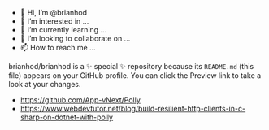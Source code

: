 - 👋 Hi, I’m @brianhod
- 👀 I’m interested in ...
- 🌱 I’m currently learning ...
- 💞️ I’m looking to collaborate on ...
- 📫 How to reach me ...


brianhod/brianhod is a ✨ special ✨ repository because its `README.md` (this file) appears on your GitHub profile.
You can click the Preview link to take a look at your changes.


- https://github.com/App-vNext/Polly
- https://www.webdevtutor.net/blog/build-resilient-http-clients-in-c-sharp-on-dotnet-with-polly
